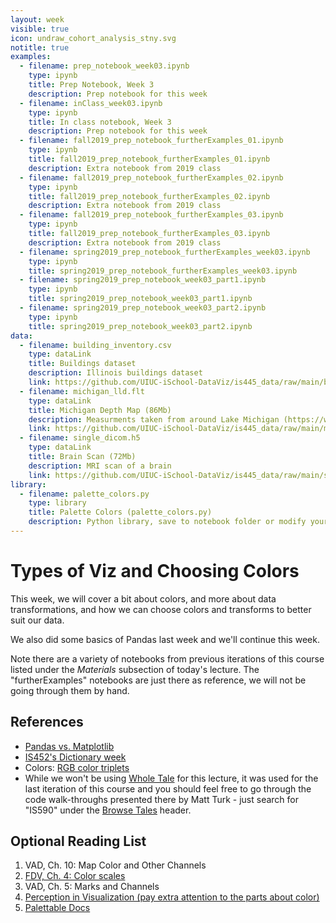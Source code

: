 ```yaml
---
layout: week
visible: true
icon: undraw_cohort_analysis_stny.svg
notitle: true
examples:
  - filename: prep_notebook_week03.ipynb
    type: ipynb
    title: Prep Notebook, Week 3
    description: Prep notebook for this week
  - filename: inClass_week03.ipynb
    type: ipynb
    title: In class notebook, Week 3
    description: Prep notebook for this week
  - filename: fall2019_prep_notebook_furtherExamples_01.ipynb
    type: ipynb
    title: fall2019_prep_notebook_furtherExamples_01.ipynb
    description: Extra notebook from 2019 class
  - filename: fall2019_prep_notebook_furtherExamples_02.ipynb
    type: ipynb
    title: fall2019_prep_notebook_furtherExamples_02.ipynb
    description: Extra notebook from 2019 class
  - filename: fall2019_prep_notebook_furtherExamples_03.ipynb
    type: ipynb
    title: fall2019_prep_notebook_furtherExamples_03.ipynb
    description: Extra notebook from 2019 class
  - filename: spring2019_prep_notebook_furtherExamples_week03.ipynb
    type: ipynb
    title: spring2019_prep_notebook_furtherExamples_week03.ipynb
  - filename: spring2019_prep_notebook_week03_part1.ipynb
    type: ipynb
    title: spring2019_prep_notebook_week03_part1.ipynb
  - filename: spring2019_prep_notebook_week03_part2.ipynb
    type: ipynb
    title: spring2019_prep_notebook_week03_part2.ipynb
data:
  - filename: building_inventory.csv
    type: dataLink
    title: Buildings dataset
    description: Illinois buildings dataset
    link: https://github.com/UIUC-iSchool-DataViz/is445_data/raw/main/building_inventory.csv
  - filename: michigan_lld.flt
    type: dataLink
    title: Michigan Depth Map (86Mb)
    description: Measurments taken from around Lake Michigan (https://www.ngdc.noaa.gov/mgg/greatlakes/michigan.html)
    link: https://github.com/UIUC-iSchool-DataViz/is445_data/raw/main/michigan_lld.flt
  - filename: single_dicom.h5
    type: dataLink
    title: Brain Scan (72Mb)
    description: MRI scan of a brain
    link: https://github.com/UIUC-iSchool-DataViz/is445_data/raw/main/single_dicom.h5
library:
  - filename: palette_colors.py
    type: library
    title: Palette Colors (palette_colors.py)
    description: Python library, save to notebook folder or modify your path if you know how to do that
---
```


# Types of Viz and Choosing Colors

This week, we will cover a bit about colors, and more about data transformations, and how we can
choose colors and transforms to better suit our data.

We also did some basics of Pandas last week and we'll continue this week.

Note there are a variety of notebooks from previous iterations of this course listed under the *Materials* subsection of today's lecture.  The "furtherExamples" notebooks are just there as reference, we will not be going through them by hand.


## References

 * <a href="http://jonathansoma.com/lede/algorithms-2017/classes/fuzziness-matplotlib/understand-df-plot-in-pandas/">Pandas vs. Matplotlib</a>
 * <a href="https://github.com/jnaiman/IS-452AO-Fall2019/blob/master/Lectures/Week-09-Dictionaries.ipynb">IS452's Dictionary week</a>
 * Colors: <a href="https://www.rapidtables.com/web/color/RGB_Color.html">RGB color triplets</a>
 * While we won't be using <a href="https://wholetale.org/">Whole Tale</a> for this lecture, it was used for the last iteration of this course and you should feel free to go through the code walk-throughs presented there by Matt Turk - just search for "IS590" under the <a href="https://dashboard.wholetale.org/browse">Browse Tales</a> header.

## Optional Reading List

 1. VAD, Ch. 10: Map Color and Other Channels 
 2. <a href="https://serialmentor.com/dataviz/color-basics.html">FDV, Ch. 4: Color scales</a> 
 3. VAD, Ch. 5: Marks and Channels 
 4. <a href="https://www.csc2.ncsu.edu/faculty/healey/PP/">Perception in Visualization (pay extra attention to the parts about color)</a>  
 5. <a href="https://jiffyclub.github.io/palettable/#documentation">Palettable Docs</a>
